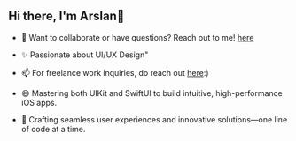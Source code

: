 ## Hi there, I'm Arslan👋

* 📱  Want to collaborate or have questions? Reach out to me! [here](https://www.linkedin.com/in/arslan-nadeem-400907169/)
  
- ✨ Passionate about UI/UX Design"

- 📫 For freelance work inquiries, do reach out [here](arslan.iosdev@gmail.com):)
  
- 😄 Mastering both UIKit and SwiftUI to build intuitive, high-performance iOS apps.
  
- 🌱 Crafting seamless user experiences and innovative solutions—one line of code at a time.
<!--
**ArslaniOS/ArslaniOS** is a ✨ _special_ ✨ repository because its `README.md` (this file) appears on your GitHub profile.

Here are some ideas to get you started:

- 🔭 I’m currently working on ...
- 🌱 I’m currently learning ...
- 👯 I’m looking to collaborate on ...
- 🤔 I’m looking for help with ...
- 💬 Ask me about ...
- 📫 How to reach me: ...
- 😄 Pronouns: ...
- ⚡ Fun fact: ...
-->
